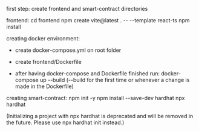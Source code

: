 
first step: create frontend and smart-contract directories

frontend:
cd frontend
npm create vite@latest . -- --template react-ts
npm install

creating docker environment:
- create docker-compose.yml on root folder
- create frontend/Dockerfile 

- after having docker-compose and Dockerfile finished run: docker-compose up --build 
(--build for the first time or whenever a change is made in the Dockerfile)


creating smart-contract:
npm init -y
npm install --save-dev hardhat
npx hardhat 

(Initializing a project with npx hardhat is deprecated and will be removed in the future.
 Please use npx hardhat init instead.)